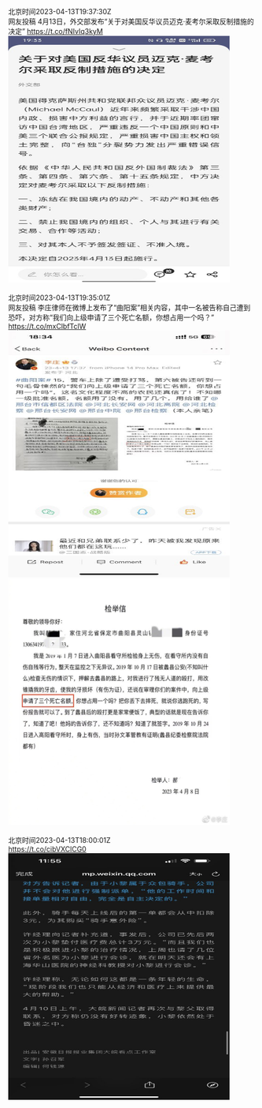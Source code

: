 北京时间2023-04-13T19:37:30Z<br>网友投稿
4月13日，外交部发布“关于对美国反华议员迈克·麦考尔采取反制措施的决定” https://t.co/fNIvIq3kyM<br><img src='/temp/image/2023/v-Month-4/1646477707381702656_0.jpg' width='450' height='500'><br><br>北京时间2023-04-13T19:35:01Z<br>网友投稿
李庄律师在微博上发布了“曲阳案”相关内容，其中一名被告称自己遭到恐吓，对方称“我们向上级申请了三个死亡名额，你想占用一个吗？” https://t.co/mxClbfTclW<br><img src='/temp/image/2023/v-Month-4/1646477082556342275_0.jpg' width='450' height='500'><img src='/temp/image/2023/v-Month-4/1646477082556342275_1.jpg' width='450' height='500'><br><br>北京时间2023-04-13T18:00:01Z<br>https://t.co/cibVXClCG0<br><img src='/temp/image/2023/v-Month-4/1646453174776086528_0.jpg' width='450' height='500'><br><br>